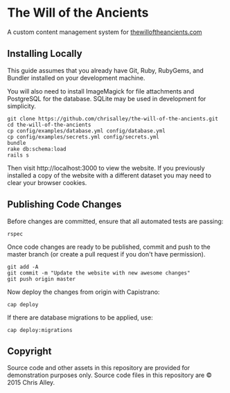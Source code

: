 The Will of the Ancients
========================

A custom content management system for
[thewilloftheancients.com](http://www.thewilloftheancients.com)

Installing Locally
------------------

This guide assumes that you already have Git, Ruby, RubyGems, and Bundler
installed on your development machine.

You will also need to install ImageMagick for file attachments and PostgreSQL
for the database. SQLite may be used in development for simplicity.

```
git clone https://github.com/chrisalley/the-will-of-the-ancients.git
cd the-will-of-the-ancients
cp config/examples/database.yml config/database.yml
cp config/examples/secrets.yml config/secrets.yml
bundle
rake db:schema:load
rails s
```

Then visit http://localhost:3000 to view the website. If you previously
installed a copy of the website with a different dataset you may need to clear
your browser cookies.

Publishing Code Changes
-----------------------

Before changes are committed, ensure that all automated tests are passing:

```
rspec
```

Once code changes are ready to be published, commit and push to the master
branch (or create a pull request if you don't have permission).

```
git add -A
git commit -m "Update the website with new awesome changes"
git push origin master
```

Now deploy the changes from origin with Capistrano:

```
cap deploy
```

If there are database migrations to be applied, use:

```
cap deploy:migrations
```

Copyright
---------

Source code and other assets in this repository are provided for demonstration
purposes only. Source code files in this repository are © 2015 Chris Alley.
